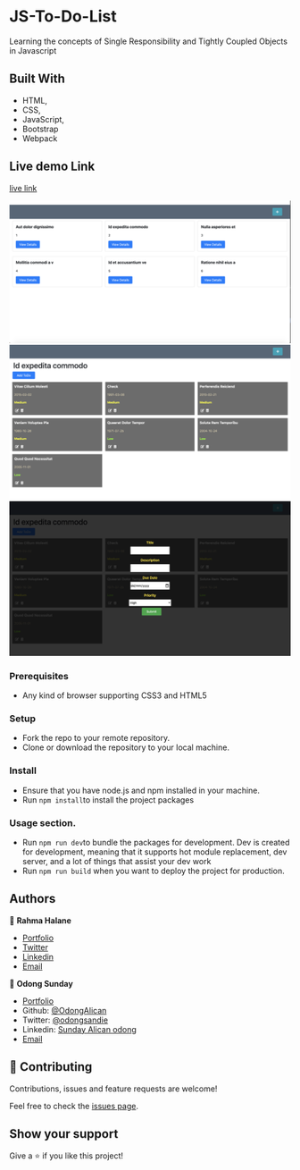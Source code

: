 # JS-To-Do-List
Learning the concepts of Single Responsibility and Tightly Coupled Objects in Javascript

## Built With

- HTML,
- CSS,
- JavaScript,
- Bootstrap
- Webpack

## Live demo Link

[live link](https://rawcdn.githack.com/OdongAlican/JS-To-Do-List/3a86b65dc66bbd7be54e098d4dd2f6db1ce57300/dist/index.html)

![Landing page](images/1.png)
![To-Do page](images/2.png)
![Add To-Do Form](images/3.png)

### Prerequisites

- Any kind of browser supporting CSS3 and HTML5

### Setup

- Fork the repo to your remote repository.
- Clone or download the repository to your local machine.

### Install

- Ensure that you have node.js and npm installed in your machine.
- Run `npm install`to install the project packages

### Usage section.

- Run `npm run dev`to bundle the packages for development. Dev is created for development, meaning that it supports hot module replacement, dev server, and a lot of things that assist your dev work
- Run `npm run build` when you want to deploy the project for production.
## Authors

👤 **Rahma Halane**

- [Portfolio](https://raw.githack.com/imahnama/my-portfolio/develop/index.html)
- [Twitter](https://twitter.com/halane_rahma)
- [Linkedin](https://www.linkedin.com/in/rahmahalane/)
- [Email](mailto:Halane.rahma@gmail.com )

👤 **Odong Sunday**

- [Portfolio](https://odongsunday.netlify.app/)
- Github: [@OdongAlican](https://github.com/OdongAlican)
- Twitter: [@odongsandie](https://twitter.com/odongsandie)
- Linkedin: [Sunday Alican odong](https://www.linkedin.com/in/sunday-alican-odong/)
- [Email](mailto:sandieo.2020@gmail.com)


## 🤝 Contributing

Contributions, issues and feature requests are welcome!

Feel free to check the [issues page](https://github.com/OdongAlican/JS-To-Do-List/issues).

## Show your support

Give a ⭐️ if you like this project!

